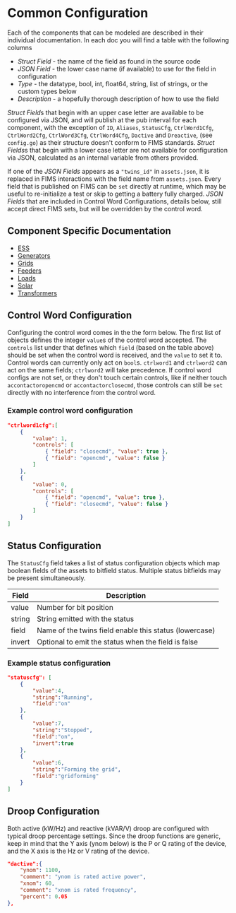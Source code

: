 # Common Configuration

Each of the components that can be modeled are described in their individual
documentation. In each doc you will find a table with the following columns

* *Struct Field* - the name of the field as found in the source code
* *JSON Field* - the lower case name (if available) to use for the field in configuration
* *Type* - the datatype, bool, int, float64, string, list of strings, or the custom types below
* *Description* - a hopefully thorough description of how to use the field

*Struct Field*s that begin with an upper case letter are available to be
configured via JSON, and will publish at the pub interval for each component,
with the exception of `ID`, `Aliases`, `StatusCfg`, `CtrlWord1Cfg`,
`CtrlWord2Cfg`, `CtrlWord3Cfg`, `CtrlWord4Cfg`, `Dactive` and `Dreactive`,
(see `config.go`) as their structure doesn't conform to FIMS standards. 
*Struct Fields*s that begin with a lower case letter are not available for
configuration via JSON, calculated as an internal variable from others
provided.

If one of the *JSON Fields* appears as a `"twins_id"` in `assets.json`, it
is replaced in FIMS interactions with the field name from `assets.json`.
Every field that is published on FIMS can be `set` directly at runtime,
which may be useful to re-initialize a test or skip to getting a battery
fully charged. *JSON Fields* that are included in Control Word Configurations,
details below, still accept direct FIMS sets, but will be overridden by the
control word.

## Component Specific Documentation

* [ESS](ess.md)
* [Generators](gen.md)
* [Grids](grid.md)
* [Feeders](feed.md) 
* [Loads](load.md)
* [Solar](pv.md)
* [Transformers](xfmr.md)

## Control Word Configuration

Configuring the control word comes in the the form below. The first list of
objects defines the integer `value`s of the control word accepted. The
`controls` list under that defines which `field` (based on the table above)
should be set when the control word is received, and the `value` to set it to.
Control words can currently only act on `bool`s. `ctrlword1` and `ctrlword2`
can act on the same fields; `ctrlword2` will take precedence. If control word
configs are not set, or they don't touch certain controls, like if neither
touch `accontactoropencmd` or `accontactorclosecmd`, those controls can
still be `set` directly with no interference from the control word.

### Example control word configuration

```json
"ctrlword1cfg":[
    {
        "value": 1,
        "controls": [
            { "field": "closecmd", "value": true },
            { "field": "opencmd", "value": false }
        ]
    },
    {
        "value": 0,
        "controls": [
            { "field": "opencmd", "value": true },
            { "field": "closecmd", "value": false }
        ]
    }
]
```

## Status Configuration

The `StatusCfg` field takes a list of status configuration objects which map 
boolean fields of the assets to bitfield status. Multiple status bitfields may be 
present simultaneously.
 
| Field  | Description                                            |
| ------ | ------------------------------------------------------ |
| value  | Number for bit position                                |
| string | String emitted with the status                         |
| field  | Name of the twins field enable this status (lowercase) |
| invert | Optional to emit the status when the field is false    |

### Example status configuration

```json
"statuscfg": [
    {
        "value":4,
        "string":"Running",
        "field":"on"
    },
    {
        "value":7,
        "string":"Stopped",
        "field":"on",
        "invert":true
    },
    {
        "value":6,
        "string":"Forming the grid",
        "field":"gridforming"
    }
]
```

## Droop Configuration

Both active (kW/Hz) and reactive (kVAR/V) droop are configured with typical
droop percentage settings. Since the droop functions are generic, keep in
mind that the Y axis (ynom below) is the P or Q rating of the device, and
the X axis is the Hz or V rating of the device.

```json
"dactive":{
    "ynom": 1100,
    "comment": "ynom is rated active power",
    "xnom": 60,
    "comment": "xnom is rated frequency",
    "percent": 0.05
},
```